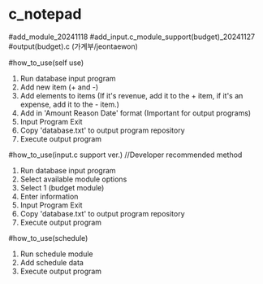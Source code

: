 # c_notepad

#add_module_20241118
#add_input.c_module_support(budget)_20241127
#output(budget).c  (가계부/jeontaewon)

#how_to_use(self use)
  1. Run database input program
  2. Add new item (+ and -)
  3. Add elements to items (If it's revenue, add it to the + item, if it's an expense, add it to the - item.)
  4. Add in 'Amount Reason Date' format (Important for output programs)
  5. Input Program Exit
  6. Copy 'database.txt' to output program repository
  7. Execute output program

#how_to_use(input.c support ver.)  //Developer recommended method
  1. Run database input program
  2. Select available module options
  3. Select 1 (budget module)
  4. Enter information
  5. Input Program Exit
  6. Copy 'database.txt' to output program repository
  7. Execute output program

#how_to_use(schedule) 
  1. Run schedule module
  2. Add schedule data
  3. Execute output program

